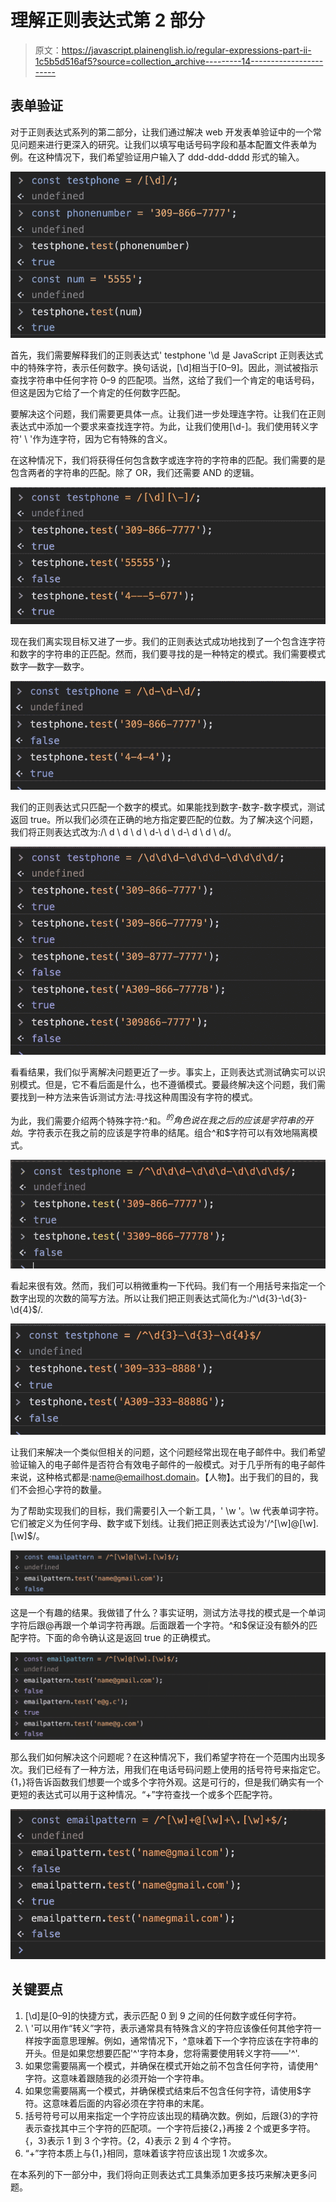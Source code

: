# 理解正则表达式第 2 部分

> 原文：<https://javascript.plainenglish.io/regular-expressions-part-ii-1c5b5d516af5?source=collection_archive---------14----------------------->

## **表单验证**

对于正则表达式系列的第二部分，让我们通过解决 web 开发表单验证中的一个常见问题来进行更深入的研究。让我们以填写电话号码字段和基本配置文件表单为例。在这种情况下，我们希望验证用户输入了 ddd-ddd-dddd 形式的输入。

![](img/1c8fbf2a514cfd3cbe3b7f677fb0429e.png)

首先，我们需要解释我们的正则表达式' testphone '\d 是 JavaScript 正则表达式中的特殊字符，表示任何数字。换句话说，[\d]相当于[0–9]。因此，测试被指示查找字符串中任何字符 0–9 的匹配项。当然，这给了我们一个肯定的电话号码，但这是因为它给了一个肯定的任何数字匹配。

要解决这个问题，我们需要更具体一点。让我们进一步处理连字符。让我们在正则表达式中添加一个要求来查找连字符。为此，让我们使用[\d\-]。我们使用转义字符' \ '作为连字符，因为它有特殊的含义。

在这种情况下，我们将获得任何包含数字或连字符的字符串的匹配。我们需要的是包含两者的字符串的匹配。除了 OR，我们还需要 AND 的逻辑。

![](img/c02f3cbc904467729e0befbf7f9c821c.png)

现在我们离实现目标又进了一步。我们的正则表达式成功地找到了一个包含连字符和数字的字符串的正匹配。然而，我们要寻找的是一种特定的模式。我们需要模式数字—数字—数字。

![](img/5c0eca55a89efbad90dd2a0037621ae0.png)

我们的正则表达式只匹配一个数字的模式。如果能找到数字-数字-数字模式，测试返回 true。所以我们必须在正确的地方指定要匹配的位数。为了解决这个问题，我们将正则表达式改为:/\ d \ d \ d \ d-\ d \ d-\ d \ d \ d/。

![](img/35533d5164a33176085bce31c1b9ead9.png)

看看结果，我们似乎离解决问题更近了一步。事实上，正则表达式测试确实可以识别模式。但是，它不看后面是什么，也不遵循模式。要最终解决这个问题，我们需要找到一种方法来告诉测试方法:寻找这种周围没有字符的模式。

为此，我们需要介绍两个特殊字符:^和$。^的角色说在我之后的应该是字符串的开始。$字符表示在我之前的应该是字符串的结尾。组合^和$字符可以有效地隔离模式。

![](img/7437fe4ddf44f168373529a999d223b6.png)

看起来很有效。然而，我们可以稍微重构一下代码。我们有一个用括号来指定一个数字出现的次数的简写方法。所以让我们把正则表达式简化为:/^\d{3}-\d{3}-\d{4}$/.

![](img/511d73ce8e9b3649508e59791c3e2507.png)

让我们来解决一个类似但相关的问题，这个问题经常出现在电子邮件中。我们希望验证输入的电子邮件是否符合有效电子邮件的一般模式。对于几乎所有的电子邮件来说，这种格式都是:name@emailhost.domain。【人物】。出于我们的目的，我们不会担心字符的数量。

为了帮助实现我们的目标，我们需要引入一个新工具，' \w '。\w 代表单词字符。它们被定义为任何字母、数字或下划线。让我们把正则表达式设为'/^[\w]@[\w]\.[\w]$/。

![](img/7c55c3018dc4e7cf94a9f30f2b751a9a.png)

这是一个有趣的结果。我做错了什么？事实证明，测试方法寻找的模式是一个单词字符后跟@再跟一个单词字符再跟。后面跟着一个字符。^和$保证没有额外的匹配字符。下面的命令确认这是返回 true 的正确模式。

![](img/5596a17029876652e92ad70972351365.png)

那么我们如何解决这个问题呢？在这种情况下，我们希望字符在一个范围内出现多次。我们已经有了一种方法，用我们在电话号码问题上使用的括号符号来指定它。{1，}将告诉函数我们想要一个或多个字符外观。这是可行的，但是我们确实有一个更短的表达式可以用于这种情况。“+”字符查找一个或多个匹配字符。

![](img/3ec05bf7b1ec4024ddd510c220774a6b.png)

## 关键要点

1.  [\d]是[0–9]的快捷方式，表示匹配 0 到 9 之间的任何数字或任何字符。
2.  \ '可以用作“转义”字符，表示通常具有特殊含义的字符应该像任何其他字符一样按字面意思理解。例如，通常情况下，^意味着下一个字符应该在字符串的开头。但是如果您想要匹配'^'字符本身，您将需要使用转义字符——'\^'.
3.  如果您需要隔离一个模式，并确保在模式开始之前不包含任何字符，请使用^字符。这意味着跟随我的必须开始一个字符串。
4.  如果您需要隔离一个模式，并确保模式结束后不包含任何字符，请使用$字符。这意味着后面的内容必须在字符串的末尾。
5.  括号符号可以用来指定一个字符应该出现的精确次数。例如，后跟{3}的字符表示查找其中三个字符的匹配项。一个字符后接{2，}再接 2 个或更多字符。{，3}表示 1 到 3 个字符。{2，4}表示 2 到 4 个字符。
6.  “+”字符本质上与{1，}相同，意味着该字符应该出现 1 次或多次。

在本系列的下一部分中，我们将向正则表达式工具集添加更多技巧来解决更多问题。